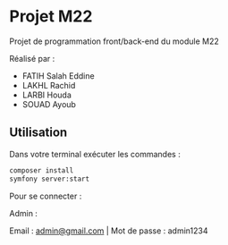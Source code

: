 # Projet M22

Projet de programmation front/back-end du module M22

Réalisé par : 
- FATIH Salah Eddine
- LAKHL Rachid
- LARBI Houda
- SOUAD Ayoub

## Utilisation

Dans votre terminal exécuter les commandes :

```bash
composer install
symfony server:start
```

Pour se connecter : 

Admin : 

Email : admin@gmail.com | 
Mot de passe : admin1234
